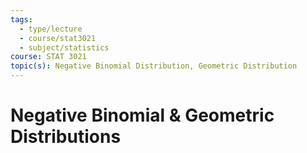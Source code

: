 ```yaml
---
tags:
  - type/lecture
  - course/stat3021
  - subject/statistics
course: STAT 3021
topic(s): Negative Binomial Distribution, Geometric Distribution
---
```

# Negative Binomial & Geometric Distributions